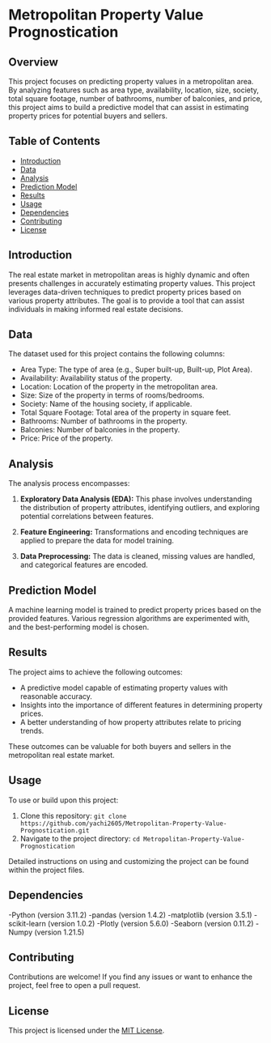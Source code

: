 # Metropolitan Property Value Prognostication

## Overview

This project focuses on predicting property values in a metropolitan area. By analyzing features such as area type, availability, location, size, society, total square footage, number of bathrooms, number of balconies, and price, this project aims to build a predictive model that can assist in estimating property prices for potential buyers and sellers.

## Table of Contents

- [Introduction](#introduction)
- [Data](#data)
- [Analysis](#analysis)
- [Prediction Model](#prediction-model)
- [Results](#results)
- [Usage](#usage)
- [Dependencies](#dependencies)
- [Contributing](#contributing)
- [License](#license)

## Introduction

The real estate market in metropolitan areas is highly dynamic and often presents challenges in accurately estimating property values. This project leverages data-driven techniques to predict property prices based on various property attributes. The goal is to provide a tool that can assist individuals in making informed real estate decisions.

## Data

The dataset used for this project contains the following columns:

- Area Type: The type of area (e.g., Super built-up, Built-up, Plot Area).
- Availability: Availability status of the property.
- Location: Location of the property in the metropolitan area.
- Size: Size of the property in terms of rooms/bedrooms.
- Society: Name of the housing society, if applicable.
- Total Square Footage: Total area of the property in square feet.
- Bathrooms: Number of bathrooms in the property.
- Balconies: Number of balconies in the property.
- Price: Price of the property.


## Analysis

The analysis process encompasses:

1. **Exploratory Data Analysis (EDA):** This phase involves understanding the distribution of property attributes, identifying outliers, and exploring potential correlations between features.

2. **Feature Engineering:** Transformations and encoding techniques are applied to prepare the data for model training.

3. **Data Preprocessing:** The data is cleaned, missing values are handled, and categorical features are encoded.

## Prediction Model

A machine learning model is trained to predict property prices based on the provided features. Various regression algorithms are experimented with, and the best-performing model is chosen.

## Results

The project aims to achieve the following outcomes:

- A predictive model capable of estimating property values with reasonable accuracy.
- Insights into the importance of different features in determining property prices.
- A better understanding of how property attributes relate to pricing trends.

These outcomes can be valuable for both buyers and sellers in the metropolitan real estate market.

## Usage

To use or build upon this project:

1. Clone this repository: `git clone https://github.com/yachi2605/Metropolitan-Property-Value-Prognostication.git`
2. Navigate to the project directory: `cd Metropolitan-Property-Value-Prognostication`

Detailed instructions on using and customizing the project can be found within the project files.

## Dependencies

-Python (version 3.11.2)
-pandas (version 1.4.2)
-matplotlib (version 3.5.1)
-scikit-learn (version 1.0.2)
-Plotly (version 5.6.0)
-Seaborn (version 0.11.2)
-Numpy (version  1.21.5)


## Contributing

Contributions are welcome! If you find any issues or want to enhance the project, feel free to open a pull request.

## License

This project is licensed under the [MIT License](LICENSE).
